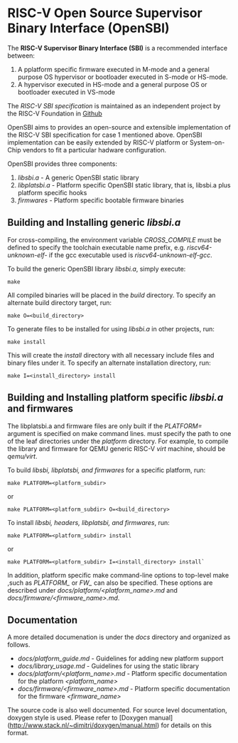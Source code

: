 RISC-V Open Source Supervisor Binary Interface (OpenSBI)
========================================================

The **RISC-V Supervisor Binary Interface (SBI)** is a recommended
interface between:

1. A pplatform specific firmware executed in M-mode and a general purpose
   OS hypervisor or bootloader executed in S-mode or HS-mode.
2. A hypervisor executed in HS-mode and a general purpose OS or bootloader
   executed in VS-mode

The *RISC-V SBI specification* is maintained as an independent project
by the RISC-V Foundation in [Github](https://github.com/riscv/riscv-sbi-doc)

OpenSBI aims to provides an open-source and extensible implementation of
the RISC-V SBI specification for case 1 mentioned above. OpenSBI
implementation can be easily extended by RISC-V platform or System-on-Chip
vendors to fit a particular hadware configuration.

OpenSBI provides three components:

1. *libsbi.a* - A generic OpenSBI static library
2. *libplatsbi.a* - Platform specific OpenSBI static library, that is,
                    libsbi.a plus platform specific hooks
3. *firmwares* - Platform specific bootable firmware binaries

Building and Installing generic *libsbi.a*
------------------------------------------

For cross-compiling, the environment variable *CROSS_COMPILE* must
be defined to specify the toolchain executable name prefix, e.g.
*riscv64-unknown-elf-* if the gcc executable used is
*riscv64-unknown-elf-gcc*.

To build the generic OpenSBI library *libsbi.a*, simply execute:
```
make
```

All compiled binaries will be placed in the *build* directory.
To specify an alternate build directory target, run:
```
make O=<build_directory>
```

To generate files to be installed for using *libsbi.a* in other projects,
run:
```
make install
```
This will create the *install* directory with all necessary include files
and binary files under it. To specify an alternate installation directory,
run:
```
make I=<install_directory> install
```

Building and Installing platform specific *libsbi.a* and firmwares
------------------------------------------------------------------

The libplatsbi.a and firmware files are only built if the
*PLATFORM=<platform path>* argument is specified on make command lines.
*<platform path>* must specify the path to one of the leaf directories
under the *platform* directory. For example, to compile the library and
firmware for QEMU generic RISC-V *virt* machine, *<platform path>*
should be *qemu/virt*.

To build *libsbi, libplatsbi, and firmwares* for a specific platform, run:
```
make PLATFORM=<platform_subdir>
```

or

```
make PLATFORM=<platform_subdir> O=<build_directory>
```

To install *libsbi, headers, libplatsbi, and firmwares*, run:
```
make PLATFORM=<platform_subdir> install
```

or

```
make PLATFORM=<platform_subdir> I=<install_directory> install`
```

In addition, platform specific make command-line options to top-level make
,such as *PLATFORM_<xyz>* or *FW_<abc>* can also be specified. These
options are described under *docs/platform/<platform_name>.md* and
*docs/firmware/<firmware_name>.md*.

Documentation
-------------

A more detailed documenation is under the *docs* directory and organized
as follows.

* *docs/platform_guide.md* - Guidelines for adding new platform support
* *docs/library_usage.md* - Guidelines for using the static library
* *docs/platform/<platform_name>.md* - Platform specific documentation for
                                       the platform *<platform_name>*
* *docs/firmware/<firmware_name>.md* - Platform specific documentation for
                                       the firmware *<firmware_name>*

The source code is also well documented. For source level documentation,
doxygen style is used. Please refer to [Doxygen manual]
(http://www.stack.nl/~dimitri/doxygen/manual.html) for details on this
format.

